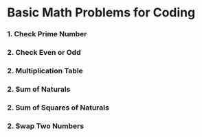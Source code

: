 # Basic Math Problems for Coding
### 1. Check Prime Number
### 2. Check Even or Odd
### 2. Multiplication Table
### 2. Sum of Naturals
### 2. Sum of Squares of Naturals
### 2. Swap Two Numbers

